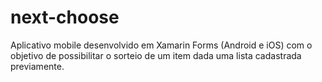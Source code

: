 # next-choose
Aplicativo mobile desenvolvido em Xamarin Forms (Android e iOS) com o objetivo de possibilitar o sorteio de um item dada uma lista cadastrada previamente.
